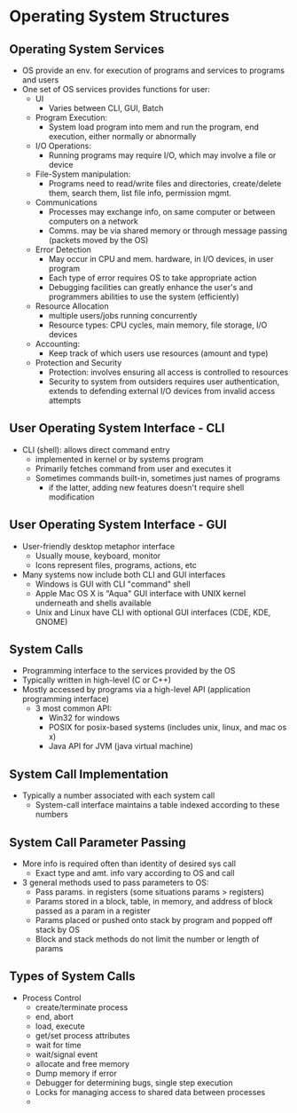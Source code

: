# Operating System Structures
## Operating System Services
- OS provide an env. for execution of programs and services to programs and users
- One set of OS services provides functions for user:
	- UI
		- Varies between CLI, GUI, Batch
	- Program Execution: 
		- System load program into mem and run the program, end execution, either normally or abnormally
	- I/O Operations:
		- Running programs may require I/O, which may involve a file or device
	- File-System manipulation:
		- Programs need to read/write files and directories, create/delete them, search them, list file info, permission mgmt.
	- Communications
		- Processes may exchange info, on same computer or between computers on a network
		- Comms. may be via shared memory or through message passing (packets moved by the OS)
	- Error Detection
		- May occur in CPU and mem. hardware, in I/O devices, in user program
		- Each type of error requires OS to take appropriate action
		- Debugging facilities can greatly enhance the user's and programmers abilities to use the system (efficiently)
	- Resource Allocation
		- multiple users/jobs running concurrently
		- Resource types: CPU cycles, main memory, file storage, I/O devices
	- Accounting:
		- Keep track of which users use resources (amount and type)
	- Protection and Security
		- Protection: involves ensuring all access is controlled to resources
		- Security to system from outsiders requires user authentication, extends to defending external I/O devices from invalid access attempts
## User Operating System Interface - CLI
- CLI (shell): allows direct command entry 
	- implemented in kernel or by systems program
	- Primarily fetches command from user and executes it
	- Sometimes commands built-in, sometimes just names of programs
		- if the latter, adding new features doesn't require shell modification
## User Operating System Interface - GUI
- User-friendly desktop metaphor interface
	- Usually mouse, keyboard, monitor
	- Icons represent files, programs, actions, etc
- Many systems now include both CLI and GUI interfaces
	- Windows is GUI with CLI "command" shell
	- Apple Mac OS X is "Aqua" GUI interface with UNIX kernel underneath and shells available
	- Unix and Linux have CLI with optional GUI interfaces (CDE, KDE, GNOME)
## System Calls
- Programming interface to the services provided by the OS
- Typically written in high-level (C or C++)
- Mostly accessed by programs via a high-level API (application programming interface)
	- 3 most common API:
		- Win32 for windows
		- POSIX for posix-based systems (includes unix, linux, and mac os x)
		- Java API for JVM (java virtual machine)
## System Call Implementation
- Typically a number associated with each system call
	- System-call interface maintains a table indexed according to these numbers
## System Call Parameter Passing
- More info is required often than identity of desired sys call
	- Exact type and amt. info vary according to OS and call
- 3 general methods used to pass parameters to OS:
	- Pass params. in registers (some situations params > registers)
	- Params stored in a block, table, in memory, and address of block passed as a param in a register
	- Params placed or pushed onto stack by program and popped off stack by OS
	- Block and stack methods do not limit the number or length of params
## Types of System Calls
- Process Control
	- create/terminate process
	- end, abort
	- load, execute
	- get/set process attributes
	- wait for time
	- wait/signal event
	- allocate and free memory
	- Dump memory if error
	- Debugger for determining bugs, single step execution
	- Locks for managing access to shared data between processes
	- 